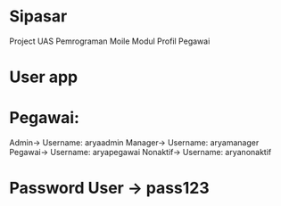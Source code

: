 # Sipasar
Project UAS Pemrograman Moile Modul Profil Pegawai


# User app
# Pegawai: 
  Admin-> Username: aryaadmin
  Manager-> Username: aryamanager
  Pegawai-> Username: aryapegawai
  Nonaktif-> Username: aryanonaktif
# Password User -> pass123
